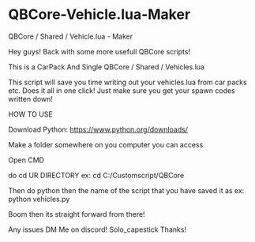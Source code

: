 # QBCore-Vehicle.lua-Maker
QBCore / Shared / Vehicle.lua  - Maker

Hey guys! Back with some more usefull QBCore scripts!

This is a CarPack And Single  QBCore / Shared / Vehicles.lua

This script will save you time writing out your vehicles.lua from car packs etc. Does it all in one click! Just make sure you get your spawn codes written down!

HOW TO USE

Download Python: https://www.python.org/downloads/

Make a folder somewhere on you computer you can access

Open CMD

do cd UR DIRECTORY 
ex: cd C:/Customscript/QBCore

Then do python then the name of the script that you have saved it as
ex: python vehicles.py

Boom then its straight forward from there!

Any issues DM Me on discord! Solo_capestick Thanks!
